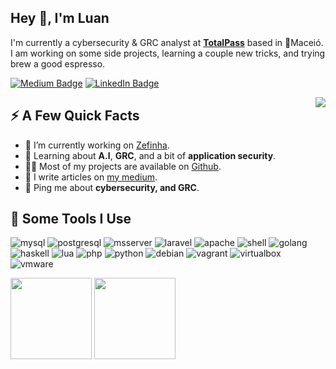 <h2>Hey 👋, I'm Luan</h2>
<p>I'm currently a cybersecurity & GRC analyst at <strong><a href="https://www.totalpass.com/">TotalPass</a></strong> based in 🌴Maceió. I am working on some side projects, learning a couple new tricks, and trying brew a good espresso.</p>
<p><a href="https://luanluz.medium.com"><img src="https://img.shields.io/badge/Medium-12100E?style=for-the-badge&logo=medium&logoColor=white;link=[[https://luanluz.medium.com](https://luanluz.medium.com)](https://luanluz.medium.com)" alt="Medium Badge"></a> <a href="https://www.linkedin.com/in/luanluz/"><img src="https://img.shields.io/badge/LinkedIn-0077B5?style=for-the-badge&logo=linkedin&logoColor=white;link=https://www.linkedin.com/in/luanluz/" alt="LinkedIn Badge"></a></p>
<img align="right" src="https://media0.giphy.com/media/v1.Y2lkPTc5MGI3NjExYXI3Y3M5bXY3enp3dnhkZWN2ZWd3anVlcTh3dDNkOW9ncWhyd2txZyZlcD12MV9pbnRlcm5hbF9naWZfYnlfaWQmY3Q9Zw/13zr9fceQqQnrq/giphy.gif" />
<h2>⚡️ A Few Quick Facts</h2>
<ul>
<li>🔭 I’m currently working on <a href="https://github.com/lhuanluz/zefinha">Zefinha</a>.</li>
<li>🧐 Learning about <strong>A.I</strong>, <strong>GRC</strong>, and a bit of <strong>application security</strong>.</li>
<li>👨‍💻 Most of my projects are available on <a href="https://github.com/lhuanluz">Github</a>.</li>
<li>📝 I write articles on <a href="https://luanluz.medium.com">my medium</a>.</li>
<li>💬 Ping me about <strong>cybersecurity, and GRC</strong>.</li>
</ul>
<h2>🚀 Some Tools I Use</h2>
<p align="left">
<img src="https://img.shields.io/badge/MySQL-005C84?style=for-the-badge&logo=mysql&logoColor=white" alt="mysql" />
<img src="https://img.shields.io/badge/PostgreSQL-316192?style=for-the-badge&logo=postgresql&logoColor=white" alt="postgresql" />
<img src="https://img.shields.io/badge/Microsoft%20SQL%20Server-CC2927?style=for-the-badge&logo=microsoft%20sql%20server&logoColor=white" alt="msserver" />
<img src="https://img.shields.io/badge/Laravel-FF2D20?style=for-the-badge&logo=laravel&logoColor=white" alt="laravel" />
<img src="https://img.shields.io/badge/Apache-D22128?style=for-the-badge&logo=Apache&logoColor=white" alt="apache" />
<img src="https://img.shields.io/badge/Shell_Script-121011?style=for-the-badge&logo=gnu-bash&logoColor=white" alt="shell" />
<img src="https://img.shields.io/badge/Go-00ADD8?style=for-the-badge&logo=go&logoColor=white" alt="golang" />
<img src="https://img.shields.io/badge/Haskell-5D4F85?style=for-the-badge&logo=haskell&logoColor=white" alt="haskell" />
<img src="https://img.shields.io/badge/Lua-2C2D72?style=for-the-badge&logo=lua&logoColor=white" alt="lua" />
<img src="https://img.shields.io/badge/PHP-777BB4?style=for-the-badge&logo=php&logoColor=white" alt="php" />
<img src="https://img.shields.io/badge/Python-FFD43B?style=for-the-badge&logo=python&logoColor=blue" alt="python" />
<img src="https://img.shields.io/badge/Debian-A81D33?style=for-the-badge&logo=debian&logoColor=white" alt="debian" />
<img src="https://img.shields.io/badge/Vagrant-1868F2?style=for-the-badge&logo=Vagrant&logoColor=white" alt="vagrant" />
<img src="https://img.shields.io/badge/VirtualBox-21416b?style=for-the-badge&logo=VirtualBox&logoColor=white" alt="virtualbox" />
<img src="https://img.shields.io/badge/VMware-231f20?style=for-the-badge&logo=VMware&logoColor=white" alt="vmware" />


</p>
<img height="130em" src="https://github-readme-stats.vercel.app/api?username=lhuanluz&theme=vue-dark&show_icons=true"  />
<img height="130em" src="https://github-readme-stats.vercel.app/api/top-langs/?username=lhuanluz&theme=vue-dark&layout=compact" />

